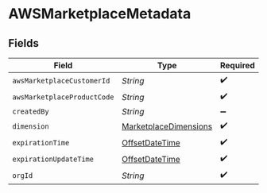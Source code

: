# AWSMarketplaceMetadata


## Fields

| Field                                                                                     | Type                                                                                      | Required                                                                                  | Description                                                                               |
| ----------------------------------------------------------------------------------------- | ----------------------------------------------------------------------------------------- | ----------------------------------------------------------------------------------------- | ----------------------------------------------------------------------------------------- |
| `awsMarketplaceCustomerId`                                                                | *String*                                                                                  | :heavy_check_mark:                                                                        | N/A                                                                                       |
| `awsMarketplaceProductCode`                                                               | *String*                                                                                  | :heavy_check_mark:                                                                        | N/A                                                                                       |
| `createdBy`                                                                               | *String*                                                                                  | :heavy_minus_sign:                                                                        | N/A                                                                                       |
| `dimension`                                                                               | [MarketplaceDimensions](../../models/shared/MarketplaceDimensions.md)                     | :heavy_check_mark:                                                                        | N/A                                                                                       |
| `expirationTime`                                                                          | [OffsetDateTime](https://docs.oracle.com/javase/8/docs/api/java/time/OffsetDateTime.html) | :heavy_check_mark:                                                                        | N/A                                                                                       |
| `expirationUpdateTime`                                                                    | [OffsetDateTime](https://docs.oracle.com/javase/8/docs/api/java/time/OffsetDateTime.html) | :heavy_check_mark:                                                                        | N/A                                                                                       |
| `orgId`                                                                                   | *String*                                                                                  | :heavy_check_mark:                                                                        | N/A                                                                                       |